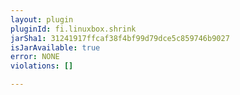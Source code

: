 ```yaml
---
layout: plugin
pluginId: fi.linuxbox.shrink
jarSha1: 31241917ffcaf38f4bf99d79dce5c859746b9027
isJarAvailable: true
error: NONE
violations: []

---
```

